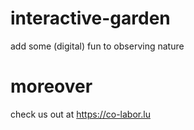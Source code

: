 # interactive-garden

add some (digital) fun to observing nature

# moreover

check us out at https://co-labor.lu
